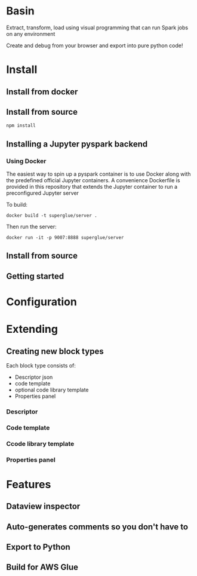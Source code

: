 # Basin

Extract, transform, load using visual programming that can run Spark jobs on any environment

Create and debug from your browser and export into pure python code!

# Install

## Install from docker

## Install from source
```
npm install
```
## Installing a Jupyter pyspark backend

### Using Docker
The easiest way to spin up a pyspark container is to use Docker along with the predefined official Jupyter containers.
A convenience Dockerfile is provided in this repository that extends the Jupyter container to run a preconfigured Jupyter server

To build:
```
docker build -t superglue/server .
```

Then run the server:
```
docker run -it -p 9007:8888 superglue/server
```

## Install from source

## Getting started

# Configuration

# Extending
## Creating new block types

Each block type consists of:

- Descriptor json
- code template
- optional code library template
- Properties panel

### Descriptor
### Code template
### Ccode library template
### Properties panel

# Features

## Dataview inspector

## Auto-generates comments so you don't have to

## Export to Python

## Build for AWS Glue

